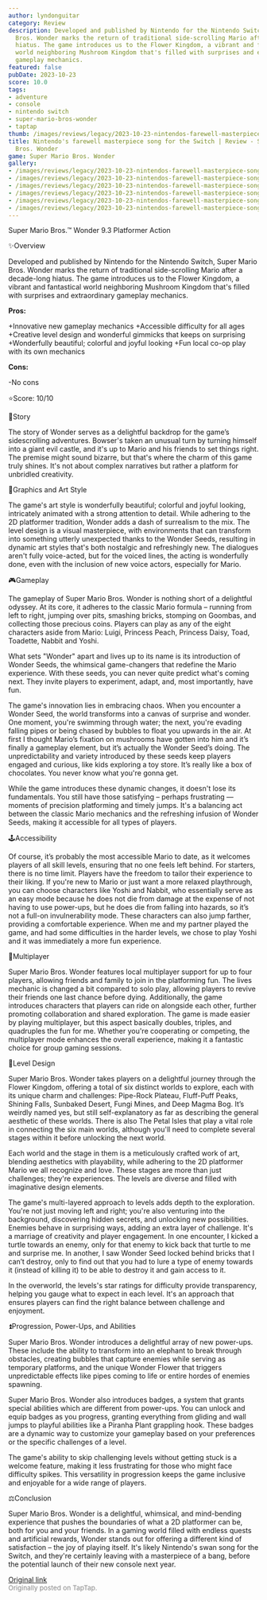 ```yaml
---
author: lyndonguitar
category: Review
description: Developed and published by Nintendo for the Nintendo Switch, Super Mario
  Bros. Wonder marks the return of traditional side-scrolling Mario after a decade-long
  hiatus. The game introduces us to the Flower Kingdom, a vibrant and fantastical
  world neighboring Mushroom Kingdom that's filled with surprises and extraordinary
  gameplay mechanics.
featured: false
pubDate: 2023-10-23
score: 10.0
tags:
- adventure
- console
- nintendo switch
- super-mario-bros-wonder
- taptap
thumb: /images/reviews/legacy/2023-10-23-nintendos-farewell-masterpiece-song-for-the-switch--review---super-mario-bros-wonder-0.avif
title: Nintendo's farewell masterpiece song for the Switch | Review - Super Mario
  Bros. Wonder
game: Super Mario Bros. Wonder
gallery:
- /images/reviews/legacy/2023-10-23-nintendos-farewell-masterpiece-song-for-the-switch--review---super-mario-bros-wonder-0.avif
- /images/reviews/legacy/2023-10-23-nintendos-farewell-masterpiece-song-for-the-switch--review---super-mario-bros-wonder-1.avif
- /images/reviews/legacy/2023-10-23-nintendos-farewell-masterpiece-song-for-the-switch--review---super-mario-bros-wonder-2.avif
- /images/reviews/legacy/2023-10-23-nintendos-farewell-masterpiece-song-for-the-switch--review---super-mario-bros-wonder-3.avif
- /images/reviews/legacy/2023-10-23-nintendos-farewell-masterpiece-song-for-the-switch--review---super-mario-bros-wonder-4.avif
- /images/reviews/legacy/2023-10-23-nintendos-farewell-masterpiece-song-for-the-switch--review---super-mario-bros-wonder-5.avif
---
```

Super Mario Bros.™ Wonder
9.3
Platformer
Action

✨Overview

Developed and published by Nintendo for the Nintendo Switch, Super Mario Bros. Wonder marks the return of traditional side-scrolling Mario after a decade-long hiatus. The game introduces us to the Flower Kingdom, a vibrant and fantastical world neighboring Mushroom Kingdom that's filled with surprises and extraordinary gameplay mechanics.


**Pros:**


+Innovative new gameplay mechanics
+Accessible difficulty for all ages
+Creative level design and wonderful gimmicks that keeps on surprising
+Wonderfully beautiful; colorful and joyful looking
+Fun local co-op play with its own mechanics


**Cons:**


-No cons

⭐️Score: 10/10

📖Story

The story of Wonder serves as a delightful backdrop for the game’s sidescrolling adventures. Bowser's taken an unusual turn by turning himself into a giant evil castle, and it's up to Mario and his friends to set things right. The premise might sound bizarre, but that's where the charm of this game truly shines. It's not about complex narratives but rather a platform for unbridled creativity.

🎨Graphics and Art Style

The game's art style is wonderfully beautiful; colorful and joyful looking, intricately animated with a strong attention to detail. While adhering to the 2D platformer tradition, Wonder adds a dash of surrealism to the mix. The level design is a visual masterpiece, with environments that can transform into something utterly unexpected thanks to the Wonder Seeds, resulting in dynamic art styles that's both nostalgic and refreshingly new. The dialogues aren't fully voice-acted, but for the voiced lines, the acting is wonderfully done, even with the inclusion of new voice actors, especially for Mario.

🎮Gameplay

The gameplay of Super Mario Bros. Wonder is nothing short of a delightful odyssey. At its core, it adheres to the classic Mario formula – running from left to right, jumping over pits, smashing bricks, stomping on Goombas, and collecting those precious coins. Players can play as any of the eight characters aside from Mario: Luigi, Princess Peach, Princess Daisy, Toad, Toadette, Nabbit and Yoshi.

What sets "Wonder" apart and lives up to its name is its introduction of Wonder Seeds, the whimsical game-changers that redefine the Mario experience. With these seeds, you can never quite predict what's coming next. They invite players to experiment, adapt, and, most importantly, have fun.

The game's innovation lies in embracing chaos. When you encounter a Wonder Seed, the world transforms into a canvas of surprise and wonder. One moment, you're swimming through water; the next, you're evading falling pipes or being chased by bubbles to float you upwards in the air. At first I thought Mario’s fixation on mushrooms have gotten into him and it’s finally a gameplay element, but it’s actually the Wonder Seed’s doing. The unpredictability and variety introduced by these seeds keep players engaged and curious, like kids exploring a toy store. It’s really like a box of chocolates. You never know what you're gonna get.

While the game introduces these dynamic changes, it doesn't lose its fundamentals. You still have those satisfying – perhaps frustrating — moments of precision platforming and timely jumps. It's a balancing act between the classic Mario mechanics and the refreshing infusion of Wonder Seeds, making it accessible for all types of players.

🕹Accessibility

Of course, it’s probably the most accessible Mario to date, as it welcomes players of all skill levels, ensuring that no one feels left behind. For starters, there is no time limit. Players have the freedom to tailor their experience to their liking. If you're new to Mario or just want a more relaxed playthrough, you can choose characters like Yoshi and Nabbit, who essentially serve as an easy mode because he does not die from damage at the expense of not having to use power-ups, but he does die from falling into hazards, so it’s not a full-on invulnerability mode. These characters can also jump farther, providing a comfortable experience. When me and my partner played the game, and had some difficulties in the harder levels, we chose to play Yoshi and it was immediately a more fun experience.

🎲Multiplayer

Super Mario Bros. Wonder features local multiplayer support for up to four players, allowing friends and family to join in the platforming fun. The lives mechanic is changed a bit compared to solo play, allowing players to revive their friends one last chance before dying. Additionally, the game introduces characters that players can ride on alongside each other, further promoting collaboration and shared exploration. The game is made easier by playing multiplayer, but this aspect basically doubles, triples, and quadruples the fun for me. Whether you're cooperating or competing, the multiplayer mode enhances the overall experience, making it a fantastic choice for group gaming sessions.

🌷Level Design

Super Mario Bros. Wonder takes players on a delightful journey through the Flower Kingdom, offering a total of six distinct worlds to explore, each with its unique charm and challenges: Pipe-Rock Plateau, Fluff-Puff Peaks, Shining Falls, Sunbaked Desert, Fungi Mines, and Deep Magma Bog. It’s weirdly named yes, but still self-explanatory as far as describing the general aesthetic of these worlds. There is also The Petal Isles that play a vital role in connecting the six main worlds, although you'll need to complete several stages within it before unlocking the next world.

Each world and the stage in them is a meticulously crafted work of art, blending aesthetics with playability, while adhering to the 2D platformer Mario we all recognize and love. These stages are more than just challenges; they're experiences.  The levels are diverse and filled with imaginative design elements.

The game's multi-layered approach to levels adds depth to the exploration. You're not just moving left and right; you're also venturing into the background, discovering hidden secrets, and unlocking new possibilities. Enemies behave in surprising ways, adding an extra layer of challenge. It's a marriage of creativity and player engagement. In one encounter, I kicked a turtle towards an enemy, only for that enemy to kick back that turtle to me and surprise me. In another, I saw Wonder Seed locked behind bricks that I can’t destroy, only to find out that you had to lure a type of enemy towards it (instead of killing it) to be able to destroy it and gain access to it.

In the overworld, the levels's star ratings for difficulty provide transparency, helping you gauge what to expect in each level. It's an approach that ensures players can find the right balance between challenge and enjoyment.

⏫Progression, Power-Ups, and Abilities

Super Mario Bros. Wonder introduces a delightful array of new power-ups. These include the ability to transform into an elephant to break through obstacles, creating bubbles that capture enemies while serving as temporary platforms, and the unique Wonder Flower that triggers unpredictable effects like pipes coming to life or entire hordes of enemies spawning.

Super Mario Bros. Wonder also introduces badges, a system that grants special abilities which are different from power-ups. You can unlock and equip badges as you progress, granting everything from gliding and wall jumps to playful abilities like a Piranha Plant grappling hook. These badges are a dynamic way to customize your gameplay based on your preferences or the specific challenges of a level.

The game's ability to skip challenging levels without getting stuck is a welcome feature, making it less frustrating for those who might face difficulty spikes. This versatility in progression keeps the game inclusive and enjoyable for a wide range of players.

⚖️Conclusion

Super Mario Bros. Wonder is a delightful, whimsical, and mind-bending experience that pushes the boundaries of what a 2D platformer can be, both for you and your friends. In a gaming world filled with endless quests and artificial rewards, Wonder stands out for offering a different kind of satisfaction – the joy of playing itself. It's likely Nintendo's swan song for the Switch, and they're certainly leaving with a masterpiece of a bang, before the potential launch of their new console next year.

[Original link](https://www.taptap.io/post/6465693)<br><span style="font-size: 0.95em; color: #888;">Originally posted on TapTap.</span>